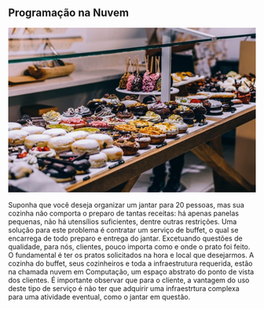 ## Programação na Nuvem

![](../assets/nuvem.jpeg)

Suponha que você deseja organizar um jantar para 20 pessoas, mas sua cozinha não comporta o preparo de tantas receitas: há apenas panelas pequenas, não há utensílios suficientes, dentre outras restrições. Uma solução para este problema é contratar um serviço de buffet, o qual se encarrega de todo preparo e entrega do jantar. Excetuando questões de qualidade, para nós, clientes, pouco importa como e onde o prato foi feito. O fundamental é ter os pratos solicitados na hora e local que desejarmos. A cozinha do buffet, seus cozinheiros e toda a infraestrutura requerida, estão na chamada nuvem em Computação, um espaço abstrato do ponto de vista dos clientes. É importante observar que para o cliente, a vantagem do uso deste tipo de serviço é não ter que adquirir uma infraestrtura complexa para uma atividade eventual, como o jantar em questão. 

